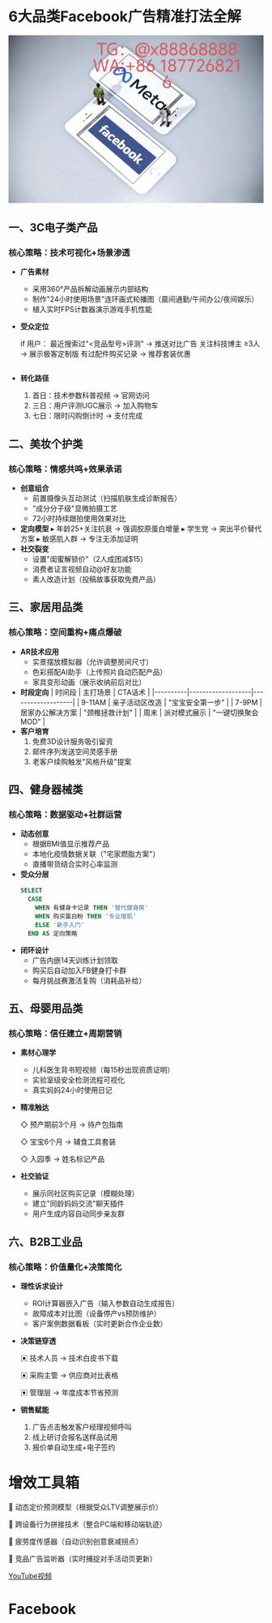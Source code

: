 # 6大品类Facebook广告精准打法全解
![替代文字](93a3c1560684534eb17a3aac0182183.jpg)
## 一、3C电子类产品
### 核心策略：技术可视化+场景渗透
- **广告素材**
  - 采用360°产品拆解动画展示内部结构
  - 制作"24小时使用场景"连环画式轮播图（晨间通勤/午间办公/夜间娱乐）
  - 植入实时FPS计数器演示游戏手机性能
- **受众定位**

  if 用户：
    最近搜索过"<竞品型号>评测" → 推送对比广告
    关注科技博主 ≥3人 → 展示极客定制版
    有过配件购买记录 → 推荐套装优惠
  ```
- **转化路径**
  1. 首日：技术参数科普视频 → 官网访问
  2. 三日：用户评测UGC展示 → 加入购物车
  3. 七日：限时闪购倒计时 → 支付完成

## 二、美妆个护类
### 核心策略：情感共鸣+效果承诺
- **创意组合**
  - 前置摄像头互动测试（扫描肌肤生成诊断报告）
  - "成分分子级"显微拍摄工艺
  - 72小时持续跟拍使用效果对比
- **定向模型**
  ▸ 年龄25+关注抗衰 → 强调胶原蛋白增量
  ▸ 学生党 → 突出平价替代方案
  ▸ 敏感肌人群 → 专注无添加证明
- **社交裂变**
  - 设置"闺蜜解锁价"（2人成团减$15）
  - 消费者证言视频自动@好友功能
  - 素人改造计划（投稿故事获取免费产品）

## 三、家居用品类
### 核心策略：空间重构+痛点爆破
- **AR技术应用**
  - 实景摆放模拟器（允许调整房间尺寸）
  - 色彩搭配AI助手（上传照片自动匹配产品）
  - 家具变形动画（展示收纳前后对比）
- **时段定向**
  | 时间段   | 主打场景          | CTA话术          |
  |----------|-------------------|-------------------|
  | 9-11AM   | 亲子活动区改造    | "宝宝安全第一步"  |
  | 7-9PM    | 居家办公解决方案  | "颈椎拯救计划"    |
  | 周末     | 派对模式展示      | "一键切换聚会MOD" |
- **客户培育**
  1. 免费3D设计服务吸引留资
  2. 邮件序列发送空间灵感手册
  3. 老客户续购触发"风格升级"提案

## 四、健身器械类
### 核心策略：数据驱动+社群运营
- **动态创意**
  - 根据BMI值显示推荐产品
  - 本地化疫情数据关联（"宅家燃脂方案"）
  - 直播带货结合实时心率监测
- **受众分层**
  ```sql
  SELECT 
    CASE 
      WHEN 有健身卡记录 THEN '替代健身房' 
      WHEN 购买蛋白粉 THEN '专业增肌' 
      ELSE '新手入门' 
    END AS 定向策略
  ```
- **闭环设计**
  - 广告内嵌14天训练计划领取
  - 购买后自动加入FB健身打卡群
  - 每月挑战赛激活复购（消耗品补给）

## 五、母婴用品类
### 核心策略：信任建立+周期营销
- **素材心理学**
  - 儿科医生背书短视频（每15秒出现资质证明）
  - 实验室级安全检测流程可视化
  - 真实妈妈24小时使用日记
- **精准触达**

  ◇ 预产期前3个月 → 待产包指南
  
  ◇ 宝宝6个月 → 辅食工具套装
  
  ◇ 入园季 → 姓名标记产品
- **社交验证**
  - 展示同社区购买记录（模糊处理）
  - 建立"同龄妈妈交流"聊天插件
  - 用户生成内容自动同步亲友群

## 六、B2B工业品
### 核心策略：价值量化+决策简化
- **理性诉求设计**
  - ROI计算器嵌入广告（输入参数自动生成报告）
  - 故障成本对比图（设备停产vs预防维护）
  - 客户案例数据看板（实时更新合作企业数）
- **决策链穿透**

  ▣ 技术人员 → 技术白皮书下载
  
  ▣ 采购主管 → 供应商对比表格
  
  ▣ 管理层 → 年度成本节省预测
- **销售赋能**
  1. 广告点击触发客户经理视频呼叫
  2. 线上研讨会报名送样品试用
  3. 报价单自动生成+电子签约

# 增效工具箱
🧰 动态定价预测模型（根据受众LTV调整展示价）

🧰 跨设备行为拼接技术（整合PC端和移动端轨迹）

🧰 疲劳度传感器（自动识别创意衰减拐点）

🧰 竞品广告监听器（实时捕捉对手活动页更新）

[YouTube视频](https://youtube.com/shorts/6s_eUiBklzM?si=LVpqjVKn6boDwnrt)
# Facebook
